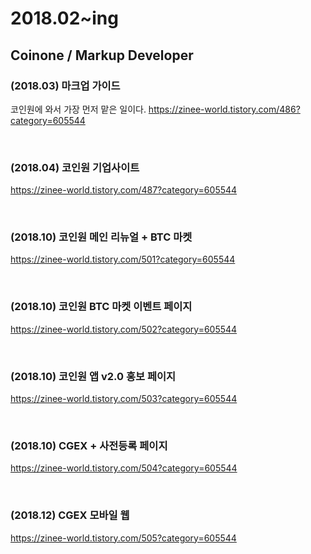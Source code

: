 # 2018.02~ing
## Coinone / Markup Developer

### (2018.03) 마크업 가이드 
코인원에 와서 가장 먼저 맡은 일이다.
https://zinee-world.tistory.com/486?category=605544

<br>

### (2018.04) 코인원 기업사이트
https://zinee-world.tistory.com/487?category=605544

<br>

### (2018.10) 코인원 메인 리뉴얼 + BTC 마켓
https://zinee-world.tistory.com/501?category=605544

<br>

### (2018.10) 코인원 BTC 마켓 이벤트 페이지
https://zinee-world.tistory.com/502?category=605544

<br>

### (2018.10) 코인원 앱 v2.0 홍보 페이지
https://zinee-world.tistory.com/503?category=605544

<br>

### (2018.10) CGEX + 사전등록 페이지
https://zinee-world.tistory.com/504?category=605544

<br>

### (2018.12) CGEX 모바일 웹
https://zinee-world.tistory.com/505?category=605544
